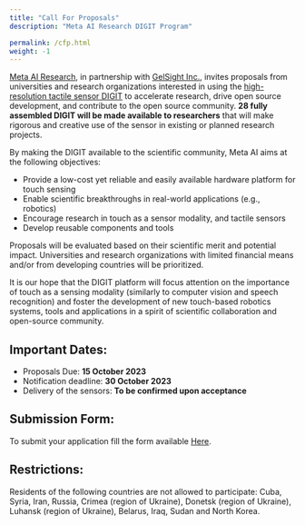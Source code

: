 ```yaml
---
title: "Call For Proposals"
description: "Meta AI Research DIGIT Program"

permalink: /cfp.html
weight: -1
---
```


[Meta AI Research](https://ai.facebook.com/), in partnership with [GelSight Inc.](https://www.gelsight.com/), invites proposals from universities and research organizations interested in using the [high-resolution tactile sensor DIGIT](https://digit.ml/) to accelerate research, drive open source development, and contribute to the open source community. **28 fully assembled DIGIT will be made available to researchers** that will make rigorous and creative use of the sensor in existing or planned research projects.

By making the DIGIT available to the scientific community, Meta AI aims at the following objectives:
- Provide a low-cost yet reliable and easily available hardware platform for touch sensing
- Enable scientific breakthroughs in real-world applications (e.g., robotics)
- Encourage research in touch as a sensor modality, and tactile sensors
- Develop reusable components and tools

Proposals will be evaluated based on their scientific merit and potential impact. Universities and research organizations with limited financial means and/or from developing countries will be prioritized.   

It is our hope that the DIGIT platform will focus attention on the importance of touch as a sensing modality (similarly to computer vision and speech recognition) and foster the development of new touch-based robotics systems, tools and applications in a spirit of scientific collaboration and open-source community.

## Important Dates:
- Proposals Due: **15 October 2023**
- Notification deadline: **30 October 2023**
- Delivery of the sensors: **To be confirmed upon acceptance**

## Submission Form:

To submit your application fill the form available [Here](https://forms.gle/WeCM7YytHnT1QBEe7).

## Restrictions:
Residents of the following countries are not allowed to participate: Cuba, Syria, Iran, Russia, Crimea (region of Ukraine), Donetsk (region of Ukraine), Luhansk (region of Ukraine), Belarus, Iraq, Sudan and North Korea.
